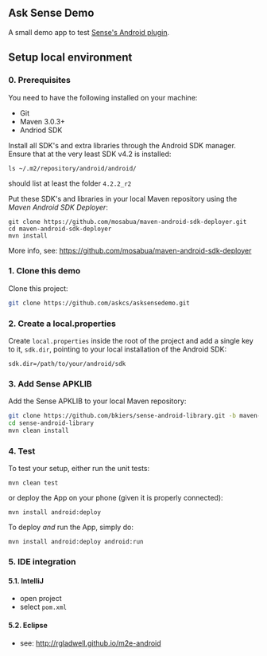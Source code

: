 ## Ask Sense Demo

A small demo app to test 
[Sense's Android plugin](https://github.com/senseobservationsystems/sense-android-library).

## Setup local environment

### 0. Prerequisites

You need to have the following installed on your machine:

* Git
* Maven 3.0.3+
* Andriod SDK

Install all SDK's and extra libraries through the Android SDK manager. Ensure 
that at the very least SDK v4.2 is installed:

```
ls ~/.m2/repository/android/android/
```

should list at least the folder `4.2.2_r2`

Put these SDK's and libraries in your local Maven repository using the 
*Maven Android SDK Deployer*:

``` 
git clone https://github.com/mosabua/maven-android-sdk-deployer.git
cd maven-android-sdk-deployer
mvn install
```

More info, see: https://github.com/mosabua/maven-android-sdk-deployer

### 1. Clone this demo

Clone this project: 

```bash
git clone https://github.com/askcs/asksensedemo.git
```

### 2. Create a local.properties

Create `local.properties` inside the root of the project and add a single key to 
it, `sdk.dir`, pointing to your local installation of the Android SDK:

```
sdk.dir=/path/to/your/android/sdk
```

### 3. Add Sense APKLIB 

Add the Sense APKLIB to your local Maven repository:

```bash
git clone https://github.com/bkiers/sense-android-library.git -b maven-apklib
cd sense-android-library
mvn clean install
```

### 4. Test

To test your setup, either run the unit tests:

```
mvn clean test
```

or deploy the App on your phone (given it is properly connected):

```
mvn install android:deploy
```

To deploy *and* run the App, simply do:

```
mvn install android:deploy android:run
```

### 5. IDE integration

#### 5.1. IntelliJ

* open project
* select `pom.xml`

#### 5.2. Eclipse

* see: http://rgladwell.github.io/m2e-android
